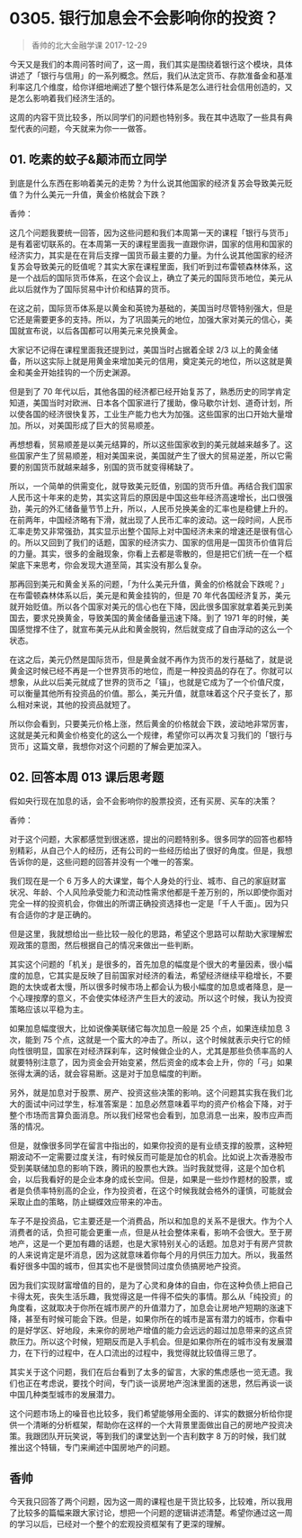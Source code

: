 # 0305. 银行加息会不会影响你的投资？
> 香帅的北大金融学课
2017-12-29

今天又是我们的本周问答时间了，这一周，我们其实是围绕着银行这个模块，具体讲述了「银行与信用」的一系列概念。然后，我们从法定货币、存款准备金和基准利率这几个维度，给你详细地阐述了整个银行体系是怎么进行社会信用创造的，又是怎么影响着我们经济生活的。

这周的内容干货比较多，所以同学们的问题也特别多。我在其中选取了一些具有典型代表的问题，今天就来为你一一做答。

## 01. 吃素的蚊子&颠沛而立同学

到底是什么东西在影响着美元的走势？为什么说其他国家的经济复苏会导致美元贬值？为什么美元一升值，黄金价格就会下跌？

香帅：

这几个问题我要统一回答，因为这些问题和我们本周第一天的课程「银行与货币」是有着密切联系的。在本周第一天的课程里面我一直跟你讲，国家的信用和国家的经济实力，其实是在在背后支撑一国货币最主要的力量。为什么说其他国家的经济复苏会导致美元的贬值呢？其实大家在课程里面，我们听到过布雷顿森林体系，这是一个战后的国际货币体系，在这个会议上，确立了美元的国际货币地位，美元从此以后就作为了国际贸易中计价和结算的货币。

在这之前，国际货币体系是以黄金和英镑为基础的，美国当时尽管特别强大，但是它还是需要更多的支持。所以，为了巩固美元的地位，加强大家对美元的信心，美国就宣布说，以后各国都可以用美元来兑换黄金。

大家记不记得在课程里面我还提到过，美国当时占据着全球 2/3 以上的黄金储备，所以这实际上就是用黄金来增加美元的信用，奠定美元的地位，所以这就是黄金和美金开始挂钩的一个历史渊源。

但是到了 70 年代以后，其他各国的经济都已经开始复苏了，熟悉历史的同学肯定知道，美国当时对欧洲、日本各个国家进行了援助，像马歇尔计划、道奇计划，所以使各国的经济很快复苏，工业生产能力也大为加强。这些国家的出口开始大量增加。所以，对美国形成了巨大的贸易顺差。

再想想看，贸易顺差是以美元结算的，所以这些国家收到的美元就越来越多了。这些国家产生了贸易顺差，相对美国来说，美国就产生了很大的贸易逆差，所以它需要的别国货币就越来越多，别国的货币就变得稀缺了。

所以，一个简单的供需变化，就导致美元贬值，别国的货币升值。再结合我们国家人民币这十年来的走势，其实这背后的原因是中国这些年经济高速增长，出口很强劲，美元的外汇储备量节节上升，所以，人民币兑换美金的汇率也是稳健上升的。在前两年，中国经济略有下滑，就出现了人民币汇率的波动。这一段时间，人民币汇率走势又非常强劲，其实显示出整个国际上对中国经济未来的增速还是很有信心的。所以又回到了我们的话题，国家的经济实力、国家的信用是一国货币价值背后的力量。其实，很多的金融现象，你看上去都是零散的，但是把它们统一在一个框架底下来思考，你会发现大道至简，其实没有那么复杂。

那再回到美元和黄金关系的问题，「为什么美元升值，黄金的价格就会下跌呢？」在布雷顿森林体系以后，美元是和黄金挂钩的，但是 70 年代各国经济复苏，美元就开始贬值。所以各个国家对美元的信心也在下降，因此很多国家就拿着美元到美国去，要求兑换黄金，导致美国的黄金储备量迅速下降。到了 1971 年的时候，美国感觉撑不住了，就宣布美元从此和黄金脱钩，然后就变成了自由浮动的这么一个状态。

在这之后，美元仍然是国际货币，但是黄金就不再作为货币的发行基础了，就是说黄金这时候已经不再是一个世界货币的地位，而是一种投资品的存在了。你就可以想象，从此以后美元就成了世界的货币之「锚」，也就是它成为了一个价值尺度，可以衡量其他所有投资品的价值。那么，美元升值，就意味着这个尺子变长了，那么相对来说，其他的投资品就短了。

所以你会看到，只要美元价格上涨，然后黄金的价格就会下跌，波动地非常厉害，这就是美元和黄金价格变化的这么一个规律，希望你可以再次复习我们的「银行与货币」这篇文章，我想你对这个问题的了解会更加深入。

## 02. 回答本周 013 课后思考题

假如央行现在加息的话，会不会影响你的股票投资，还有买房、买车的决策？

香帅：

对于这个问题，大家都感觉到很迷惑，提出的问题特别多。很多同学的回答也都特别精彩，从自己个人的经历，还有公司的一些经历给出了很好的角度。但是，我想告诉你的是，这些问题的回答并没有一个唯一的答案。

我们现在是一个 6 万多人的大课堂，每个人身处的行业、城市、自己的家庭财富状况、年龄、个人风险承受能力和流动性需求他都是千差万别的，所以即使你面对完全一样的投资机会，你做出的所谓正确投资选择也一定是「千人千面」。因为只有合适你的才是正确的。

但是这里，我就想给出一些比较一般化的思路，希望这个思路可以帮助大家理解宏观政策的意图，然后根据自己的情况来做出一些判断。

其实这个问题的「机关」是很多的，首先加息的幅度是个很大的考量因素，很小幅度的加息，它其实是反映了目前国家对经济的看法，希望经济继续平稳增长，不要跑的太快或者太慢，所以很多时候市场上都会认为极小幅度的加息或者降息，是一个心理按摩的意义，不会使实体经济产生巨大的波动。所以这个时候，我认为投资策略应该以平稳为主。

如果加息幅度很大，比如说像美联储它每次加息一般是 25 个点，如果连续加息 3 次，能到 75 个点，这就是一个蛮大的冲击了。所以，这个时候就表示央行它的倾向性很明显，国家在对经济踩刹车，这时候做企业的人，尤其是那些负债率高的人就要特别注意了，因为资金会开始变紧，然后资金的成本会上升，你的「弓」如果张得太满的话，就会容易断。这是对于加息幅度的判断。

另外，就是加息对于股票、房产、投资这些决策的影响。这个问题其实我在我们北大的面试中问过学生，标准答案是：加息必然意味着平均的资产价格会下降，对于整个市场而言算负面消息。所以我们经常也会看到，加息消息一出来，股市应声而落的情况。

但是，就像很多同学在留言中指出的，如果你投资的是有业绩支撑的股票，这种短期波动不一定需要过度关注，有时候反而可能是加仓的机会。比如说上次香港股市受到美联储加息的影响下跌，腾讯的股票也大跌。当时我就觉得，这是个加仓机会，以后我看好的是企业本身的成长空间。但是，如果是一些炒作题材的股票，或者是负债率特别高的企业，作为投资者，在这个时候我就会格外的谨慎，可能就会采取止血的策略，防止蝴蝶效应带来的冲击。

车子不是投资品，它主要还是一个消费品，所以和加息的关系不是很大。作为个人消费者的话，负担可能会更重一点，但是从社会整体来看，影响不会很大。至于房地产，这是一个更加有趣的话题，也是大家特别关心的话题。加息对于有房产贷款的人来说肯定是坏消息，因为这就意味着你每个月的月供压力加大。所以，我虽然看好很多中国的城市，但其实也不是很赞同过度负债搞房地产投资。

因为我们实现财富增值的目的，是为了心灵和身体的自由，你在这种负债上把自己卡得太死，丧失生活乐趣，我觉得这是一件得不偿失的事情。那么从「纯投资」的角度看，这就取决于你所在城市房产的升值潜力了，加息会让房地产短期的涨速下降，甚至有时候可能会下跌。但是，如果你所在的城市是富有潜力的城市，你看中的是好学区、好地段，未来你的房地产增值的能力会远远的超过加息带来的这点贷款压力。所以这个时候，短期反而是入手机会。但是如果你所在的城市没有发展潜力，在下行的过程中，在人口流出的过程中，我觉得就比较值得三思了。

其实关于这个问题，我们在后台看到了太多的留言，大家的焦虑感也一览无遗。我们也正在考虑说，要找个时间，专门谈一谈房地产泡沫里面的迷思，然后再谈一谈中国几种类型城市的发展潜力。

这个问题市场上的噪音也比较多，我们希望能够用全面的、详实的数据分析给你提供一个清晰的分析框架，帮助你在这样的一个大背景里面做出自己的房地产投资决策。我跟团队开玩笑说，等到我们的课堂达到一个吉利数字 8 万的时候，我们就推出这个特辑，专门来阐述中国房地产的问题。

## 香帅

今天我只回答了两个问题，因为这一周的课程也是干货比较多，比较难，所以我用了比较多的篇幅来跟大家讨论，想把一个问题的逻辑讲述清楚。希望你通过这一周的学习以后，已经对一个整个的宏观投资框架有了更深的理解。
